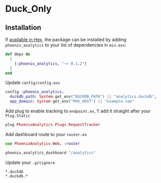 # Duck_Only

## Installation

If [available in Hex](https://hex.pm/packages/phoenix_analytics), the package can be installed
by adding `phoenix_analytics` to your list of dependencies in `mix.exs`:

```elixir
def deps do
  [
    {:phoenix_analytics, "~> 0.1.2"}
  ]
end
```

Update `config/config.exs`

```exs
config :phoenix_analytics,
  duckdb_path: System.get_env("DUCKDB_PATH") || "analytics.duckdb",
  app_domain: System.get_env("PHX_HOST") || "example.com"
```

Add plug to enable tracking to `endpoint.ex`, ‼️ add it straight after your `Plug.Static`

```elixir
plug PhoenixAnalytics.Plugs.RequestTracker
```

Add dashboard route to your `router.ex`

```elixir
use PhoenixAnalytics.Web, :router

phoenix_analytics_dashboard "/analytics"
```

Update your `.gitignore`

```.gitignore
*.duckdb
*.duckdb.*
```
